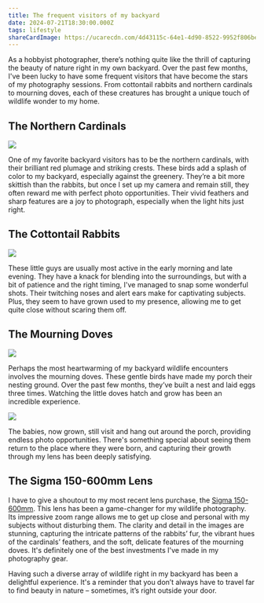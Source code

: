 ```yaml
---
title: The frequent visitors of my backyard
date: 2024-07-21T18:30:00.000Z
tags: lifestyle
shareCardImage: https://ucarecdn.com/4d43115c-64e1-4d90-8522-9952f806beea/-/format/auto/-/quality/normal/-/crop/4:3/-/resize/640x/
---
```

As a hobbyist photographer, there’s nothing quite like the thrill of capturing the beauty of nature right in my own backyard. Over the past few months, I've been lucky to have some frequent visitors that have become the stars of my photography sessions. From cottontail rabbits and northern cardinals to mourning doves, each of these creatures has brought a unique touch of wildlife wonder to my home.

## The Northern Cardinals

![](https://ucarecdn.com/4d43115c-64e1-4d90-8522-9952f806beea/-/format/auto/-/quality/normal/-/stretch/off/-/resize/1280x/)

One of my favorite backyard visitors has to be the northern cardinals, with their brilliant red plumage and striking crests. These birds add a splash of color to my backyard, especially against the greenery. They’re a bit more skittish than the rabbits, but once I set up my camera and remain still, they often reward me with perfect photo opportunities. Their vivid feathers and sharp features are a joy to photograph, especially when the light hits just right.

## The Cottontail Rabbits

![](https://ucarecdn.com/c3024400-d5f1-42b2-8f43-61c6c94fefbc/-/format/auto/-/quality/normal/-/stretch/off/-/resize/1280x/)

These little guys are usually most active in the early morning and late evening. They have a knack for blending into the surroundings, but with a bit of patience and the right timing, I've managed to snap some wonderful shots. Their twitching noses and alert ears make for captivating subjects. Plus, they seem to have grown used to my presence, allowing me to get quite close without scaring them off.

## The Mourning Doves

![](https://ucarecdn.com/ac1dd62e-2993-4e97-a58d-1da9fd481163/-/format/auto/-/quality/normal/-/stretch/off/-/resize/1280x/)

Perhaps the most heartwarming of my backyard wildlife encounters involves the mourning doves. These gentle birds have made my porch their nesting ground. Over the past few months, they’ve built a nest and laid eggs three times. Watching the little doves hatch and grow has been an incredible experience. 

![](https://ucarecdn.com/c9d01e6b-9cc8-44a3-b36d-b5494b9a4695/-/format/auto/-/quality/normal/-/stretch/off/-/resize/1280x/)

The babies, now grown, still visit and hang out around the porch, providing endless photo opportunities. There's something special about seeing them return to the place where they were born, and capturing their growth through my lens has been deeply satisfying.

## The Sigma 150-600mm Lens

I have to give a shoutout to my most recent lens purchase, the [Sigma 150-600mm](https://www.sigma-global.com/en/lenses/c015_150_600_5_63/). This lens has been a game-changer for my wildlife photography. Its impressive zoom range allows me to get up close and personal with my subjects without disturbing them. The clarity and detail in the images are stunning, capturing the intricate patterns of the rabbits’ fur, the vibrant hues of the cardinals’ feathers, and the soft, delicate features of the mourning doves. It's definitely one of the best investments I've made in my photography gear.

Having such a diverse array of wildlife right in my backyard has been a delightful experience. It's a reminder that you don’t always have to travel far to find beauty in nature – sometimes, it’s right outside your door.
